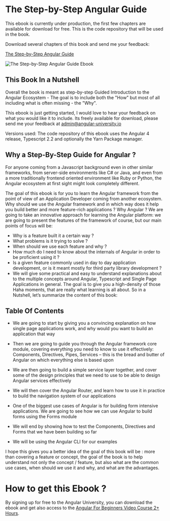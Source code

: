 # The Step-by-Step Angular Guide
This ebook is currently under production, the first few chapters are available for download for free. This is the code repository that will be used in the book.

Download several chapters of this book and send me your feedback:

[The Step-by-Step Angular Guide](https://angular-university.io/ebook/EBOOK_ANGULAR_GUIDE)

![The Step-by-Step Angular Guide Ebook](https://angular-academy.s3.amazonaws.com/course-logos/angular-3d-cover-v2-small.png)

## This Book In a Nutshell
Overall the book is meant as step-by-step Guided Introduction to the Angular Ecosystem - The goal is to include both the "How" but most of all including what is often missing - the "Why".

This ebook is just getting started, I would love to hear your feedback on what you would like it to include. Its freely available for download, please send me your feedback at admin@angular-university.io

Versions used: The code repository of this ebook uses the Angular 4 release, Typescript 2.2 and optionally the Yarn Package manager.

## Why a Step-By-Step Guide for Angular ?
For anyone coming from a Javascript background even in other similar frameworks, from server-side environments like C# or Java, and even from a more traditionally frontend oriented environment like Ruby or Python, the Angular ecosystem at first sight might look completely different.

The goal of this ebook is for you to learn the Angular framework from the point of view of an Application Developer coming from another ecosystem. Why should we use the Angular framework and in which way does it help you build better and more feature-rich applications ? Why Angular ? We are going to take an innovative approach for learning the Angular platform: we are going to present the features of the framework of course, but our main points of focus will be:

- Why is a feature built it a certain way ?
- What problems is it trying to solve ?
- When should we use each feature and why ?
- How much do I need to know about the internals of Angular in order to be proficient using it ?
- Is a given feature commonly used in day to day application development, or is it meant mostly for third party library development ?
- We will give some practical and easy to understand explanations about to the multiple concepts around Angular, Typescript and Single Page Applications in general. The goal is to give you a high-density of those Haha moments, that are really what learning is all about. So in a Nutshell, let’s summarize the content of this book:

## Table Of Contents

- We are going to start by giving you a convincing explanation on how single page applications work, and why would you want to build an application that way

- Then we are going to guide you through the Angular framework core module, covering everything you need to know to use it effectively: Components, Directives, Pipes, Services – this is the bread and butter of Angular on which everything else is based upon
- We are then going to build a simple service layer together, and cover some of the design principles that we need to use to be able to design Angular services effectively
- We will then cover the Angular Router, and learn how to use it in practice to build the navigation system of our applications
- One of the biggest use cases of Angular is for building form intensive applications. We are going to see how we can use Angular to build forms using the Forms module
- We will end by showing how to test the Components, Directives and Forms that we have been building so far
- We will be using the Angular CLI for our examples

I hope this gives you a better idea of the goal of this book will be : more than covering a feature or concept, the goal of the book is to help understand not only the concept / feature, but also what are the common use cases, when should we use it and why, and what are the advantages.

# How to get this Ebook ?
By signing up for free to the Angular University, you can download the ebook and get also access to the [Angular For Beginners Video Course 2+ Hours](https://angular-university.io/course/getting-started-with-angular2).




